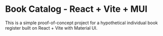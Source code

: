 # Book Catalog - React + Vite + MUI
This is a simple proof-of-concept project for a hypothetical individual book register built on React + Vite with Material UI.